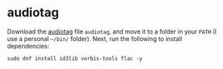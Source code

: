 # audiotag

Download the [audiotag](https://github.com/Daenyth/audiotag) file `audiotag`, and move it to a folder in your `PATH` (I use a personal `~/bin/` folder). Next, run the following to install dependencies:

```
sudo dnf install id3lib vorbis-tools flac -y
```
